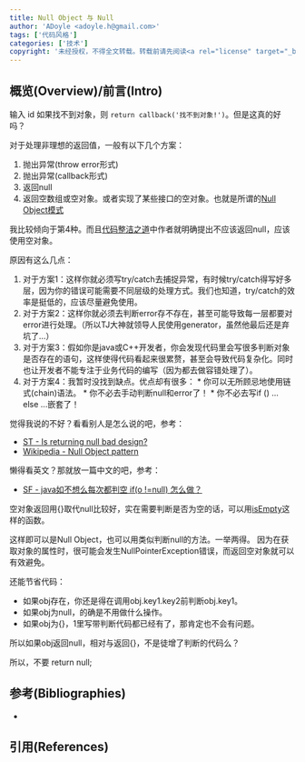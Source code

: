```yaml
---
title: Null Object 与 Null
author: 'ADoyle <adoyle.h@gmail.com>'
tags: ['代码风格']
categories: ['技术']
copyright: '未经授权，不得全文转载。转载前请先阅读<a rel="license" target="_blank" href="//adoyle.me/blog/copyright.html">本站版权声明</a>'
---
```


## 概览(Overview)/前言(Intro)


<!-- more -->


输入 id 如果找不到对象，则 `return callback('找不到对象!')`。但是这真的好吗？


对于处理非理想的返回值，一般有以下几个方案：

  1. 抛出异常(throw error形式)
  2. 抛出异常(callback形式)
  3. 返回null
  4. 返回空数组或空对象。或者实现了某些接口的空对象。也就是所谓的[Null Object模式](http://en.wikipedia.org/wiki/Null_Object_pattern)

我比较倾向于第4种。而且[代码整洁之道](http://book.douban.com/subject/4199741/)中作者就明确提出不应该返回null，应该使用空对象。

原因有这么几点：

  1. 对于方案1：这样你就必须写try/catch去捕捉异常，有时候try/catch得写好多层，因为你的错误可能需要不同层级的处理方式。我们也知道，try/catch的效率是挺低的，应该尽量避免使用。
  2. 对于方案2：这样你就必须去判断error存不存在，甚至可能导致每一层都要对error进行处理。（所以TJ大神就领导人民使用generator，虽然他最后还是弃坑了…）
  3. 对于方案3：假如你是java或C++开发者，你会发现代码里会写很多判断对象是否存在的语句，这样使得代码看起来很累赘，甚至会导致代码复杂化。同时也让开发者不能专注于业务代码的编写（因为都去做容错处理了）。
  4. 对于方案4：我暂时没找到缺点。优点却有很多： 
    * 你可以无所顾忌地使用链式(chain)语法。
    * 你不必去手动判断null和error了！
    * 你不必去写if () ... else ...嵌套了！

觉得我说的不好？看看别人是怎么说的吧，参考：

  * [ST - Is returning null bad design?](http://stackoverflow.com/questions/1274792/is-returning-null-bad-design/1274822#1274822)
  * [Wikipedia - Null Object pattern](http://en.wikipedia.org/wiki/Null_Object_pattern)

懒得看英文？那就放一篇中文的吧，参考：

  * [SF - java如不想么每次都判空 if(o !=null) 怎么做？](http://segmentfault.com/q/1010000000114775)

空对象返回用{}取代null比较好，实在需要判断是否为空的话，可以用[isEmpty](http://www.css88.com/doc/underscore/#isEmpty)这样的函数。

这样即可以是Null Object，也可以用类似判断null的方法。一举两得。
因为在获取对象的属性时，很可能会发生NullPointerException错误，而返回空对象就可以有效避免。

还能节省代码：

  * 如果obj存在，你还是得在调用obj.key1.key2前判断obj.key1。
  * 如果obj为null，的确是不用做什么操作。
  * 如果obj为{}，1里写带判断代码都已经有了，那肯定也不会有问题。

所以如果obj返回null，相对与返回{}，不是徒增了判断的代码么？

所以，不要 return null;


## 参考(Bibliographies)
- [][B1]


## 引用(References)
[^1]: [][R1]


<!-- 以下是相关链接 -->

[R1]: <url> "备注"

[B1]: <url> "备注"
